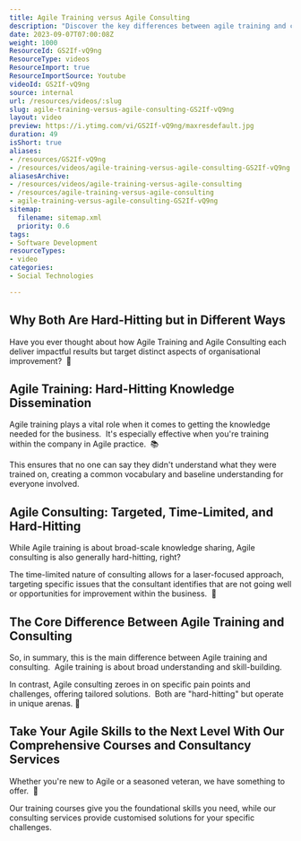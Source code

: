 ```yaml
---
title: Agile Training versus Agile Consulting
description: "Discover the key differences between agile training and coaching with Martin Hinshelwood. Elevate your team's performance with Naked Agility! #Agile #Scrum #Shorts"
date: 2023-09-07T07:00:08Z
weight: 1000
ResourceId: GS2If-vQ9ng
ResourceType: videos
ResourceImport: true
ResourceImportSource: Youtube
videoId: GS2If-vQ9ng
source: internal
url: /resources/videos/:slug
slug: agile-training-versus-agile-consulting-GS2If-vQ9ng
layout: video
preview: https://i.ytimg.com/vi/GS2If-vQ9ng/maxresdefault.jpg
duration: 49
isShort: true
aliases:
- /resources/GS2If-vQ9ng
- /resources/videos/agile-training-versus-agile-consulting-GS2If-vQ9ng
aliasesArchive:
- /resources/videos/agile-training-versus-agile-consulting
- /resources/agile-training-versus-agile-consulting
- agile-training-versus-agile-consulting-GS2If-vQ9ng
sitemap:
  filename: sitemap.xml
  priority: 0.6
tags:
- Software Development
resourceTypes:
- video
categories:
- Social Technologies

---
```

## Why Both Are Hard-Hitting but in Different Ways

Have you ever thought about how Agile Training and Agile Consulting each deliver impactful results but target distinct aspects of organisational improvement?  🤔

## Agile Training: Hard-Hitting Knowledge Dissemination

Agile training plays a vital role when it comes to getting the knowledge needed for the business.  It's especially effective when you're training within the company in Agile practice.  📚

This ensures that no one can say they didn't understand what they were trained on, creating a common vocabulary and baseline understanding for everyone involved.

## Agile Consulting: Targeted, Time-Limited, and Hard-Hitting

While Agile training is about broad-scale knowledge sharing, Agile consulting is also generally hard-hitting, right?

The time-limited nature of consulting allows for a laser-focused approach, targeting specific issues that the consultant identifies that are not going well or opportunities for improvement within the business.  🎯

## The Core Difference Between Agile Training and Consulting

So, in summary, this is the main difference between Agile training and consulting.  Agile training is about broad understanding and skill-building.

In contrast, Agile consulting zeroes in on specific pain points and challenges, offering tailored solutions.  Both are "hard-hitting" but operate in unique arenas. 🎯

## Take Your Agile Skills to the Next Level With Our Comprehensive Courses and Consultancy Services

Whether you're new to Agile or a seasoned veteran, we have something to offer.  🌟

Our training courses give you the foundational skills you need, while our consulting services provide customised solutions for your specific challenges.
